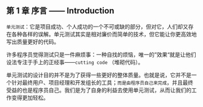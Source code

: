 ## 第 1 章 序言 —— Introduction
`单元测试`：它是项目成功、个人成功的一个不可或缺的部分，但对它，人们却又存在各种各样的误解。单元测试其实是相对廉价而简单的技术，但它能让你更高效地写出质量更好的代码。

许多程序员觉得测试只是一件麻烦事：一种自找的烦恼，唯一的”效果“就是让他们设法专注于手上的正经事——`cutting code` （堆砌代码）。

单元测试的设计目的并不是为了获得一些更好的整体质量。也就是说，它并不是一个针对最终用户、项目经理和开发组长的工具；`而是由程序员自己来完成`，并且最终受益的也是程序员自己。我们是为了自身的利益去使用单元测试，从而让我们的工作变得更加轻松。


